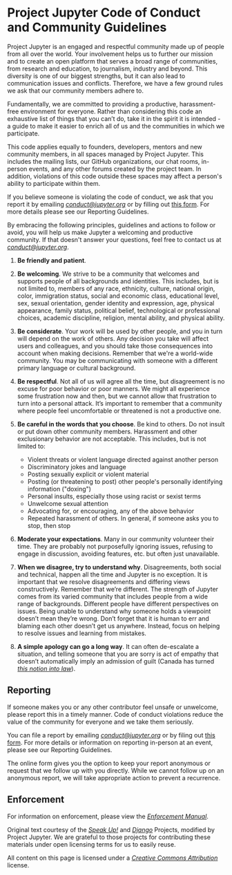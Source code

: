 
# Project Jupyter Code of Conduct and Community Guidelines

Project Jupyter is an engaged and respectful community made up of people
from all over the world. Your involvement helps us to further our
mission and to create an open platform that serves a broad range of
communities, from research and education, to journalism, industry and
beyond. This diversity is one of our biggest strengths, but it can also
lead to communication issues and conflicts. Therefore, we have a few
ground rules we ask that our community members adhere to.

Fundamentally, we are committed to providing a productive,
harassment-free environment for everyone. Rather than considering this
code an exhaustive list of things that you can’t do, take it in the
spirit it is intended - a guide to make it easier to enrich all of us
and the communities in which we participate.

This code applies equally to founders, developers, mentors and new
community members, in all spaces managed by Project Jupyter. This
includes the mailing lists, our GitHub organizations, our chat rooms,
in-person events, and any other forums created by the project team. In
addition, violations of this code outside these spaces may affect a
person's ability to participate within them.

If you believe someone is violating the code of conduct, we ask that you
report it by emailing
[*conduct@jupyter.org*](mailto:conduct@jupyter.org) or by filling out
[this form](https://goo.gl/forms/sJzOIie3zde9M71T2). For more details
please see our Reporting Guidelines.

By embracing the following principles, guidelines and actions to follow
or avoid, you will help us make Jupyter a welcoming and productive
community.
If that doesn't answer your questions, feel free to contact us at
[*conduct@jupyter.org*](mailto:conduct@jupyter.org).


1. **Be friendly and patient**.

1. **Be welcoming**. We strive to be a community that welcomes and supports people of all backgrounds and identities. This includes, but is not limited to, members of any race, ethnicity, culture, national origin, color, immigration status, social and economic class, educational level, sex, sexual orientation, gender identity and expression, age, physical appearance, family status, political belief, technological or professional choices, academic discipline, religion, mental ability, and physical ability.

1. **Be considerate**. Your work will be used by other people, and you in turn will depend on the work of others. Any decision you take will affect users and colleagues, and you should take those consequences into account when making decisions. Remember that we're a world-wide community. You may be communicating with someone with a different primary language or cultural background.

1. **Be respectful**. Not all of us will agree all the time, but disagreement is no excuse for poor behavior or poor manners. We might all experience some frustration now and then, but we cannot allow that frustration to turn into a personal attack. It’s important to remember that a community where people feel uncomfortable or threatened is not a productive one.

1. **Be careful in the words that you choose**. Be kind to others. Do not insult or put down other community members. Harassment and other exclusionary behavior are not acceptable. This includes, but is not limited to:
   * Violent threats or violent language directed against another person
   * Discriminatory jokes and language
   * Posting sexually explicit or violent material
   * Posting (or threatening to post) other people's personally identifying information ("doxing")
   * Personal insults, especially those using racist or sexist terms
   * Unwelcome sexual attention
   * Advocating for, or encouraging, any of the above behavior
   * Repeated harassment of others. In general, if someone asks you to stop, then stop

1. **Moderate your expectations**. Many in our community volunteer their time. They are probably not purposefully ignoring issues, refusing to engage in discussion, avoiding features, etc. but often just unavailable.

1. **When we disagree, try to understand why**. Disagreements, both social and technical, happen all the time and Jupyter is no exception. It is important that we resolve disagreements and differing views constructively. Remember that we’re different. The strength of Jupyter comes from its varied community that includes people from a wide range of backgrounds. Different people have different perspectives on issues. Being unable to understand why someone holds a viewpoint doesn’t mean they’re wrong. Don’t forget that it is human to err and blaming each other doesn’t get us anywhere. Instead, focus on helping to resolve issues and learning from mistakes.

1. **A simple apology can go a long way**.  It can often de-escalate a situation, and telling
someone that you are sorry is act of empathy that doesn’t automatically imply an admission of guilt (Canada has turned [*this notion into law*](http://www.theloop.ca/canadians-love-to-say-sorry-so-much-we-had-to-make-this-law/)).


## Reporting

If someone makes you or any other contributor feel unsafe or unwelcome,
please report this in a timely manner. Code of conduct violations reduce
the value of the community for everyone and we take them seriously.

You can file a report by emailing
[*conduct@jupyter.org*](mailto:conduct@jupyter.org) or by filing out
[this form](https://goo.gl/forms/sJzOIie3zde9M71T2). For more details or
information on reporting in-person at an event, please see our Reporting
Guidelines.

The online form gives you the option to keep your report anonymous or request
that we follow up with you directly. While we cannot follow up on an anonymous
report, we will take appropriate action to prevent a recurrence.


## Enforcement

For information on enforcement, please view the [*Enforcement
Manual*](enforcement.md).

Original text courtesy of the [*Speak
Up!*](http://web.archive.org/web/20141109123859/http://speakup.io/coc.html)
and [*Django*](https://www.djangoproject.com/conduct) Projects,
modified by Project Jupyter.  We are grateful to those projects for contributing these materials under open licensing terms for us to easily reuse.

All content on this page is licensed under a [*Creative Commons
Attribution*](http://creativecommons.org/licenses/by/3.0/) license.

